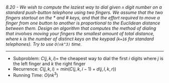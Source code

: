 *8.20 - We wish to compute the laziest way to dial given `n` digit number on a standard push-button telephone using two fingers. We assume that the two fingers startout on the * and # keys, and that the effort required to move a finger from one button to another is proportional to the Euclidean distance between them. Design an algorithm that computes the method of dialing that involves moving your fingers the smallest amount of total distance, where `k` is the number of distinct keys on the keypad (`k=16` for standard telephones). Try to use `O(nk^3)` time.*
***
- Subproblem: $C(j,k,i)=$ the cheapest way to dial the first $i$ digits where $j$ is the left finger and $k$ the right finger
- Recurrence: $C(j,k,i)=min(C(j,k,i-1)+d(j,l,k,r))$
- Running Time: $O(nk^3)$
